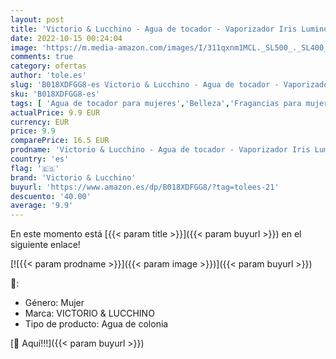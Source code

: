 ```yaml
---
layout: post
title: 'Victorio & Lucchino - Agua de tocador - Vaporizador Iris Luminoso150 ml'
date: 2022-10-15 00:24:04
image: 'https://m.media-amazon.com/images/I/311qxnm1MCL._SL500_._SL400_.jpg'
comments: true
category: ofertas
author: 'tole.es'
slug: 'B018XDFGG8-es Victorio & Lucchino - Agua de tocador - Vaporizador Iris...'
sku: 'B018XDFGG8-es'
tags: [ 'Agua de tocador para mujeres','Belleza','Fragancias para mujeres','Perfumes y fragancias','agua','de','tocador','victorio & lucchino','🇪🇸', ]
actualPrice: 9.9 EUR
currency: EUR
price: 9.9
comparePrice: 16.5 EUR
prodname: 'Victorio & Lucchino - Agua de tocador - Vaporizador Iris Luminoso150 ml'
country: 'es'
flag: '🇪🇸'
brand: 'Victorio & Lucchino'
buyurl: 'https://www.amazon.es/dp/B018XDFGG8/?tag=tolees-21'
descuento: '40.00'
average: '9.9'
---
```


En este momento está [{{< param title >}}]({{< param buyurl >}}) en el siguiente enlace!

[![{{< param prodname >}}]({{< param image >}})]({{< param buyurl >}})

🔎:

- Género: Mujer
- Marca: VICTORIO & LUCCHINO
- Tipo de producto: Agua de colonia

[🛒 Aquí!!!]({{< param buyurl >}})
